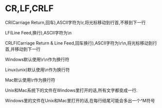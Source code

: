 # CR,LF,CRLF

CR(Carriage Return,回车),ASCII字符为\r,将光标移动到行首,不移到下一行

LF(Line Feed,换行),ASCII字符为\n

CRLF(Carriage Return & Line Feed,回车换行),ASCII字符为\r\n,将光标移动到行首,并移动到下一行



Windows默认使用\r\n作为换行符

Linux(unix)默认使用\n作为换行符

Mac默认使用\r作为换行符



Unix和Mac系统下的文件在Windows里打开的话,所有文字都变成一行.

Windows里的文件在Unix和Mac里打开的话,在每行结尾可能会多出一个^M符号